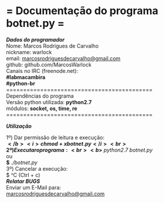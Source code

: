 
<h1>= Documentação do programa botnet.py =</h1>


***Dados do programador***<br>
Nome: Marcos Rodrigues de Carvalho<br>
nickname: warlock<br>
email: marcosrodriguesdecarvalho@gmail.com<br>
github: github.com/MarcosWarlock<br>
Canais no IRC (freenode.net): <br>
	<b>#labmacambira</b><br>
	<b>#python-br</b><br>
===========================================<br>
Dependências do programa<br>
Versão python utilizada: <b>python2.7</b><br>
módulos: <b>socket, os, time, re</b><br>
===========================================<br>

***Utilização***<br>

1º) Dar permissão de leitura e execução:<br>
	<b>$</b> <i>chmod +x botnet.py</i><br>
2º) Executar o programa:<br>
	<b>$</b> <i>python2.7 botnet.py</i><br>
		ou<br>
	<b>$</b> <i>./botnet.py</i><br>
3º) Cancelar a execução:<br>
	$ ^C (Ctrl + c)<br>
***Relatar BUGS*** <br>
Enviar um E-Mail para:<br>
	marcosrodriguesdecarvalho@gmail.com<br>
 
